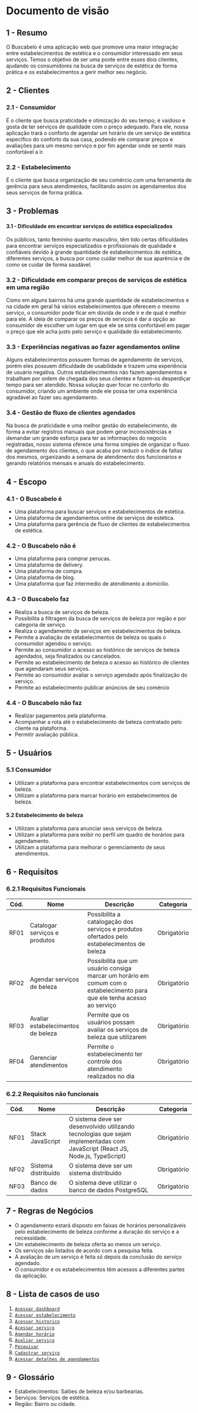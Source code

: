 # Documento de visão
 
## 1 - Resumo
 
O Buscabelo é uma aplicação web que promove uma maior integração entre estabelecimentos de estética e o consumidor interessado em seus serviços. Temos o objetivo de ser uma ponte entre esses dois clientes, ajudando os consumidores na busca de serviços de estética de forma prática e os estabelecimentos a gerir melhor seu negócio.
 
## 2 - Clientes
 
### 2.1 - Consumidor
É o cliente que busca praticidade e otimização do seu tempo; é vaidoso e gosta de ter serviços de qualidade com o preço adequado. Para ele, nossa aplicação trará o conforto de agendar um horário de um serviço de estética específico do conforto da sua casa, podendo ele comparar preços e avaliações para um mesmo serviço e por fim agendar onde se sentir mais confortável a ir.
 
### 2.2 - Estabelecimento
É o cliente que busca organização de seu comércio com uma ferramenta de gerência para seus atendimentos, facilitando assim os agendamentos dos seus serviços de forma prática.
 
## 3 - Problemas
#### 3.1 - Dificuldade em encontrar serviços de estética especializados

Os públicos, tanto feminino quanto masculino, têm tido certas dificuldades para encontrar serviços especializados e profissionais de qualidade e confiáveis devido à grande quantidade de estabelecimentos de estética, diferentes serviços, a busca por como cuidar melhor de sua aparência e de como se cuidar de forma saudável.
 
### 3.2 - Dificuldade em comparar preços de serviços de estética em uma região
Como em alguns bairros há uma grande quantidade de estabelecimentos e na cidade em geral há vários estabelecimentos que oferecem o mesmo serviço, o consumidor pode ficar em dúvida de onde ir e de qual é melhor para ele. A ideia de comparar os preços de serviços é dar a opção ao consumidor de escolher um lugar em que ele se sinta confortável em pagar o preço que ele acha justo pelo serviço e qualidade do estabelecimento.
 
### 3.3 - Experiências negativas ao fazer agendamentos online
Alguns estabelecimentos possuem formas de agendamento de serviços, porém eles possuem dificuldade de usabilidade e trazem uma experiência de usuário negativa. Outros estabelecimentos não fazem agendamentos e trabalham por ordem de chegada dos seus clientes e fazem-os desperdiçar tempo para ser atendido. Nossa solução quer focar no conforto do consumidor, criando um ambiente onde ele possa ter uma experiência agradável ao fazer seu agendamento.

### 3.4 - Gestão de fluxo de clientes agendados
Na busca de praticidade e uma melhor gestão do estabelecimento, de forma a evitar registros manuais que podem gerar inconsistências e demandar um grande esforço para ter as informações do negocio registradas, nosso sistema oferece uma forma simples de organizar o fluxo de agendamento dos clientes, o que acaba por reduzir o índice de faltas dos mesmos, organizando a semana de atendimento dos funcionários e gerando relatórios mensais e anuais do estabelecimento.
 
## 4 - Escopo
### 4.1 - O Buscabelo é
- Uma plataforma para buscar serviços e estabelecimentos de estética.
- Uma plataforma de agendamentos online de serviços de estética.
- Uma plataforma para gerência de fluxo de clientes de estabelecimentos de estética.
 
### 4.2 - O Buscabelo não é
- Uma plataforma para comprar perucas.
- Uma plataforma de delivery.
- Uma plataforma de compra.
- Uma plataforma de blog.
- Uma plataforma que faz intermedio de atendimento a domicilio.
 
### 4.3 - O Buscabelo faz
- Realiza a busca de serviços de beleza.
- Possibilita a filtragem da busca de serviços de beleza por região e por categoria de serviço.
- Realiza o agendamento de serviços em estabelecimentos de beleza.
- Permite a avaliação de estabelecimentos de beleza os quais o consumidor agendou o serviço.
- Permite ao consumidor o acesso ao histórico de serviços de beleza agendados, seja finalizados ou cancelados.
- Permite ao estabelecimento de beleza o acesso ao histórico de clientes que agendaram seus serviços.
- Permite ao consumidor avaliar o serviço agendado após finalização do serviço. 
- Permite ao estabelecimento publicar anúncios de seu comércio

### 4.4 - O Buscabelo não faz
- Realizar pagamentos pela plataforma.
- Acompanhar a rota até o estabelecimento de beleza contratado pelo cliente na plataforma.
- Permitir avaliação pública.
 
## 5 - Usuários
### 5.1 Consumidor
- Utilizam a plataforma para encontrar estabelecimentos com serviços de beleza.
- Utilizam a plataforma para marcar horário em estabelecimentos de beleza.
 
#### 5.2 Estabelecimento de beleza
- Utilizam a plataforma para anunciar seus serviços de beleza.
- Utilizam a plataforma para exibir no perfil um quadro de horários para agendamento.
- Utilizam a plataforma para melhorar o gerenciamento de seus atendimentos.
 
## 6 - Requisitos
### 6.2.1 Requisitos Funcionais
| Cód. | Nome | Descrição | Categoria |
| -------- | -------- | -------- | -------- |
| RF01 | Catalogar serviços e produtos | Possibilita a catalogação dos serviços e produtos ofertados pelo estabelecimentos de beleza | Obrigatório
| RF02 | Agendar serviços de beleza | Possibilita que um usuário consiga marcar um horário em comum com o estabelecimento para que ele tenha acesso ao serviço | Obrigatório
| RF03 | Avaliar estabelecimentos de beleza | Permite que os usuários possam avaliar os serviços de beleza que utilizarem |  Obrigatório
| RF04 | Gerenciar atendimentos | Permite o estabelecimento ter controle dos atendimento realizados no dia | Obrigatório
 
### 6.2.2 Requisitos não funcionais
| Cód. | Nome | Descrição | Categoria |
| -------- | -------- | -------- | -------- |
| NF01 | Stack JavaScript | O sistema deve ser desenvolvido utilizando tecnologias que sejam implementadas com JavaScript (React JS, Node.js, TypeScript)  | Obrigatório |
| NF02 | Sistema distribuído | O sistema deve ser um sistema distribuído | Obrigatório |
| NF03 | Banco de dados | O sistema deve utilizar o banco de dados PostgreSQL | Obrigatório |
 
## 7 - Regras de Negócios
- O agendamento estará disposto em faixas de horários personalizáveis pelo estabelecimento de beleza conforme a duração do serviço e a necessidade.
- Um estabelecimento de beleza oferta ao menos um serviço.
- Os serviços são listados de acordo com a pesquisa feita.
- A avaliação de um serviço é feita só depois da conclusão do serviço agendado.
- O consumidor e os estabelecimentos têm acessos a diferentes partes da aplicação.

## 8 - Lista de casos de uso

1. [`Acessar dashboard`](casos_de_uso/acessarDashboard.md)
1. [`Acessar estabelecimento`](casos_de_uso/acessarEstabelecimento.md)
1. [`Acessar historico`](casos_de_uso/acessarHistorico.md)
1. [`Acessar serviço`](casos_de_uso/acessarServico.md)
1. [`Agendar horário`](casos_de_uso/agendarHorario.md)
1. [`Avaliar serviço`](casos_de_uso/avaliarServico.md)
1. [`Pesquisar`](casos_de_uso/buscarEstabelecimentoServico.md)
1. [`Cadastrar serviço`](casos_de_uso/cadastrarServico.md)
1. [`Acessar detalhes de agendamentos`](casos_de_uso/detalheAgendamento.md)
 
## 9 - Glossário
- Estabelecimentos: Salões de beleza e/ou barbearias.
- Serviços: Serviços de estética.
- Região: Bairro ou cidade.
 